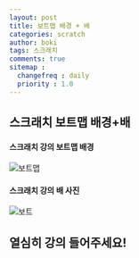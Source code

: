 ```yaml
---
layout: post
title: 보트맵 배경 + 배
categories: scratch
author: boki
tags: 스크래치
comments: true
sitemap :
  changefreq : daily
  priority : 1.0
---
```


## 스크래치 보트맵 배경+배

#### 스크래치 강의 보트맵 배경
![보트맵](https://user-images.githubusercontent.com/39071798/95111038-e3d8b700-0779-11eb-9955-ef5acad0061e.png)
#### 스크래치 강의 배 사진
![보트](https://user-images.githubusercontent.com/39071798/95111532-96a91500-077a-11eb-945b-46b423df515e.png)

## 열심히 강의 들어주세요!